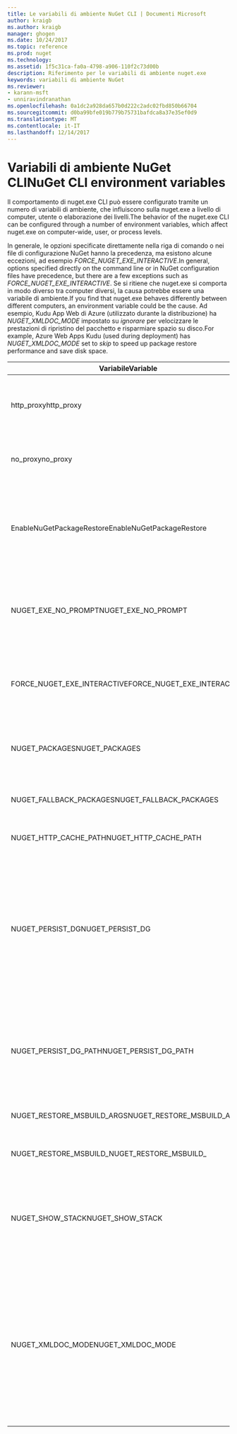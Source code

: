 ```yaml
---
title: Le variabili di ambiente NuGet CLI | Documenti Microsoft
author: kraigb
ms.author: kraigb
manager: ghogen
ms.date: 10/24/2017
ms.topic: reference
ms.prod: nuget
ms.technology: 
ms.assetid: 1f5c31ca-fa0a-4798-a906-110f2c73d00b
description: Riferimento per le variabili di ambiente nuget.exe
keywords: variabili di ambiente NuGet
ms.reviewer:
- karann-msft
- unniravindranathan
ms.openlocfilehash: 0a1dc2a928da657b0d222c2adc02fbd850b66704
ms.sourcegitcommit: d0ba99bfe019b779b75731bafdca8a37e35ef0d9
ms.translationtype: MT
ms.contentlocale: it-IT
ms.lasthandoff: 12/14/2017
---
```

# <a name="nuget-cli-environment-variables"></a><span data-ttu-id="74006-104">Variabili di ambiente NuGet CLI</span><span class="sxs-lookup"><span data-stu-id="74006-104">NuGet CLI environment variables</span></span>

<span data-ttu-id="74006-105">Il comportamento di nuget.exe CLI può essere configurato tramite un numero di variabili di ambiente, che influiscono sulla nuget.exe a livello di computer, utente o elaborazione dei livelli.</span><span class="sxs-lookup"><span data-stu-id="74006-105">The behavior of the nuget.exe CLI can be configured through a number of environment variables, which affect nuget.exe on computer-wide, user, or process levels.</span></span>

<span data-ttu-id="74006-106">In generale, le opzioni specificate direttamente nella riga di comando o nei file di configurazione NuGet hanno la precedenza, ma esistono alcune eccezioni, ad esempio *FORCE_NUGET_EXE_INTERACTIVE*.</span><span class="sxs-lookup"><span data-stu-id="74006-106">In general, options specified directly on the command line or in NuGet configuration files have precedence, but there are a few exceptions such as *FORCE_NUGET_EXE_INTERACTIVE*.</span></span> <span data-ttu-id="74006-107">Se si ritiene che nuget.exe si comporta in modo diverso tra computer diversi, la causa potrebbe essere una variabile di ambiente.</span><span class="sxs-lookup"><span data-stu-id="74006-107">If you find that nuget.exe behaves differently between different computers, an environment variable could be the cause.</span></span> <span data-ttu-id="74006-108">Ad esempio, Kudu App Web di Azure (utilizzato durante la distribuzione) ha *NUGET_XMLDOC_MODE* impostato su *ignorare* per velocizzare le prestazioni di ripristino del pacchetto e risparmiare spazio su disco.</span><span class="sxs-lookup"><span data-stu-id="74006-108">For example, Azure Web Apps Kudu (used during deployment) has *NUGET_XMLDOC_MODE* set to *skip* to speed up package restore performance and save disk space.</span></span>

| <span data-ttu-id="74006-109">Variabile</span><span class="sxs-lookup"><span data-stu-id="74006-109">Variable</span></span> | <span data-ttu-id="74006-110">Descrizione</span><span class="sxs-lookup"><span data-stu-id="74006-110">Description</span></span> | <span data-ttu-id="74006-111">Note</span><span class="sxs-lookup"><span data-stu-id="74006-111">Remarks</span></span> |
| --- | --- | --- |
| <span data-ttu-id="74006-112">http_proxy</span><span class="sxs-lookup"><span data-stu-id="74006-112">http_proxy</span></span> | <span data-ttu-id="74006-113">Proxy HTTP utilizzato per le operazioni HTTP NuGet.</span><span class="sxs-lookup"><span data-stu-id="74006-113">Http proxy used for NuGet HTTP operations.</span></span> | <span data-ttu-id="74006-114">Questo potrebbe essere specificato come `http://<username>:<password>@proxy.com`.</span><span class="sxs-lookup"><span data-stu-id="74006-114">This would be specified as `http://<username>:<password>@proxy.com`.</span></span> |
| <span data-ttu-id="74006-115">no_proxy</span><span class="sxs-lookup"><span data-stu-id="74006-115">no_proxy</span></span> | <span data-ttu-id="74006-116">Configura i domini da ignorare da tramite proxy.</span><span class="sxs-lookup"><span data-stu-id="74006-116">Configures domains to bypass from using proxy.</span></span> | <span data-ttu-id="74006-117">Specificare come domini separati da virgola (,).</span><span class="sxs-lookup"><span data-stu-id="74006-117">Specified as domains separated by comma (,).</span></span> |
| <span data-ttu-id="74006-118">EnableNuGetPackageRestore</span><span class="sxs-lookup"><span data-stu-id="74006-118">EnableNuGetPackageRestore</span></span> | <span data-ttu-id="74006-119">Flag per se NuGet in modo implicito concedere il consenso se richiesto dal pacchetto durante il ripristino.</span><span class="sxs-lookup"><span data-stu-id="74006-119">Flag for if NuGet should implicitly grant consent if that's required by package on restore.</span></span> | <span data-ttu-id="74006-120">Viene specificato il flag specificato</span><span class="sxs-lookup"><span data-stu-id="74006-120">Specified flag is specified</span></span> | <span data-ttu-id="74006-121">come *true* o *1*, qualsiasi altro valore considerato come flag non è impostata.</span><span class="sxs-lookup"><span data-stu-id="74006-121">as *true* or *1*, any other value treated as flag not set.</span></span> |
| <span data-ttu-id="74006-122">NUGET_EXE_NO_PROMPT</span><span class="sxs-lookup"><span data-stu-id="74006-122">NUGET_EXE_NO_PROMPT</span></span> | <span data-ttu-id="74006-123">Impedisce il file exe per richiedere le credenziali.</span><span class="sxs-lookup"><span data-stu-id="74006-123">Prevents the exe for prompting for credentials.</span></span>| <span data-ttu-id="74006-124">Qualsiasi valore ad eccezione del fatto verrà considerata come una stringa vuota o null, questo flag set/true.</span><span class="sxs-lookup"><span data-stu-id="74006-124">Any value except null or empty string will be treated as this flag set/true.</span></span> |
<span data-ttu-id="74006-125">FORCE_NUGET_EXE_INTERACTIVE</span><span class="sxs-lookup"><span data-stu-id="74006-125">FORCE_NUGET_EXE_INTERACTIVE</span></span> | <span data-ttu-id="74006-126">Variabile di ambiente globali per forzare la modalità interattiva.</span><span class="sxs-lookup"><span data-stu-id="74006-126">Global environment variable to force interactive mode.</span></span> | <span data-ttu-id="74006-127">Qualsiasi valore ad eccezione del fatto verrà considerata come una stringa vuota o null, questo flag set/true.</span><span class="sxs-lookup"><span data-stu-id="74006-127">Any value except null or empty string will be treated as this flag set/true.</span></span> |
| <span data-ttu-id="74006-128">NUGET_PACKAGES</span><span class="sxs-lookup"><span data-stu-id="74006-128">NUGET_PACKAGES</span></span> | <span data-ttu-id="74006-129">Percorso in cui i pacchetti vengono archiviati / memorizzati nella cache.</span><span class="sxs-lookup"><span data-stu-id="74006-129">Path to where packages are stored / cached.</span></span> | <span data-ttu-id="74006-130">Specificato come percorso assoluto.</span><span class="sxs-lookup"><span data-stu-id="74006-130">Specified as absolute path.</span></span> |
| <span data-ttu-id="74006-131">NUGET_FALLBACK_PACKAGES</span><span class="sxs-lookup"><span data-stu-id="74006-131">NUGET_FALLBACK_PACKAGES</span></span> | <span data-ttu-id="74006-132">Cartelle di pacchetti di fallback globale.</span><span class="sxs-lookup"><span data-stu-id="74006-132">Global fallback packages folders.</span></span> | <span data-ttu-id="74006-133">Percorsi di cartella assoluto separati da punto e virgola (;).</span><span class="sxs-lookup"><span data-stu-id="74006-133">Absolute folder paths separated by semicolon (;).</span></span> |
| <span data-ttu-id="74006-134">NUGET_HTTP_CACHE_PATH</span><span class="sxs-lookup"><span data-stu-id="74006-134">NUGET_HTTP_CACHE_PATH</span></span> | <span data-ttu-id="74006-135">Cartella della cache HTTP.</span><span class="sxs-lookup"><span data-stu-id="74006-135">HTTP cache folder.</span></span> | <span data-ttu-id="74006-136">Specificato come percorso assoluto.</span><span class="sxs-lookup"><span data-stu-id="74006-136">Specified as absolute path.</span></span> |
| <span data-ttu-id="74006-137">NUGET_PERSIST_DG</span><span class="sxs-lookup"><span data-stu-id="74006-137">NUGET_PERSIST_DG</span></span> | <span data-ttu-id="74006-138">Flag che indica se il file dg (dati raccolti da MSBuild) devono essere mantenuto.</span><span class="sxs-lookup"><span data-stu-id="74006-138">Flag indicating if dg files (data collected from MSBuild) should be persisted.</span></span> | <span data-ttu-id="74006-139">Specificato come *true* o *false* (impostazione predefinita), se non impostato NUGET_PERSIST_DG_PATH verrà archiviato in directory temporanea (cartella NuGetScratch nella directory temp di ambiente corrente).</span><span class="sxs-lookup"><span data-stu-id="74006-139">Specified as *true* or *false* (default), if NUGET_PERSIST_DG_PATH not set will be stored to temporary directory (NuGetScratch folder in current environment temp directory).</span></span> |
| <span data-ttu-id="74006-140">NUGET_PERSIST_DG_PATH</span><span class="sxs-lookup"><span data-stu-id="74006-140">NUGET_PERSIST_DG_PATH</span></span> | <span data-ttu-id="74006-141">Percorso per mantenere i file dg.</span><span class="sxs-lookup"><span data-stu-id="74006-141">Path to persist dg files.</span></span> | <span data-ttu-id="74006-142">Specificato come percorso assoluto, questa opzione viene utilizzato solo quando *NUGET_PERSIST_DG* è impostata su true.</span><span class="sxs-lookup"><span data-stu-id="74006-142">Specified as absolute path, this option is only used when *NUGET_PERSIST_DG* is set to true.</span></span> |
| <span data-ttu-id="74006-143">NUGET_RESTORE_MSBUILD_ARGS</span><span class="sxs-lookup"><span data-stu-id="74006-143">NUGET_RESTORE_MSBUILD_ARGS</span></span> | <span data-ttu-id="74006-144">Imposta gli argomenti MSBuild aggiuntivi.</span><span class="sxs-lookup"><span data-stu-id="74006-144">Sets additional MSBuild arguments.</span></span> |
| <span data-ttu-id="74006-145">NUGET_RESTORE_MSBUILD_</span><span class="sxs-lookup"><span data-stu-id="74006-145">NUGET_RESTORE_MSBUILD_</span></span>| <span data-ttu-id="74006-146">Livello di dettaglio</span><span class="sxs-lookup"><span data-stu-id="74006-146">Verbosity</span></span> |<span data-ttu-id="74006-147">Imposta il livello di dettaglio del Registro di MSBuild.</span><span class="sxs-lookup"><span data-stu-id="74006-147">Sets the MSBuild log verbosity.</span></span> | <span data-ttu-id="74006-148">Valore predefinito è *quiet* ("/ v: q").</span><span class="sxs-lookup"><span data-stu-id="74006-148">Default is *quiet* ("/v:q").</span></span> <span data-ttu-id="74006-149">I valori possibili *q [uiet]*, *m [inimal]*, *n [ormal]*, *d [etailed]*, e *diag [nostic]*.</span><span class="sxs-lookup"><span data-stu-id="74006-149">Possible values *q[uiet]*, *m[inimal]*, *n[ormal]*, *d[etailed]*, and *diag[nostic]*.</span></span> |
| <span data-ttu-id="74006-150">NUGET_SHOW_STACK</span><span class="sxs-lookup"><span data-stu-id="74006-150">NUGET_SHOW_STACK</span></span> | <span data-ttu-id="74006-151">Determina se l'eccezione completo, inclusa analisi dello stack, deve essere visualizzato all'utente.</span><span class="sxs-lookup"><span data-stu-id="74006-151">Determines whether the full exception (including stack trace) should be displayed to the user.</span></span> | <span data-ttu-id="74006-152">Specificato come *true* o *false* (impostazione predefinita).</span><span class="sxs-lookup"><span data-stu-id="74006-152">Specified as *true* or *false* (default).</span></span> |
| <span data-ttu-id="74006-153">NUGET_XMLDOC_MODE</span><span class="sxs-lookup"><span data-stu-id="74006-153">NUGET_XMLDOC_MODE</span></span> | <span data-ttu-id="74006-154">Determina la modalità di gestione di estrazione di file di documentazione XML assembly.</span><span class="sxs-lookup"><span data-stu-id="74006-154">Determines how assemblies XML documentation file extraction should be handled.</span></span> | <span data-ttu-id="74006-155">Le modalità supportate sono *ignorare* (non estrarre i file di documentazione XML), *comprimere* (archiviare file di documento XML come archivio zip) o *Nessuno* (valore predefinito, considerare i file di documento XML come normale file).</span><span class="sxs-lookup"><span data-stu-id="74006-155">Supported modes are *skip* (do not extract XML documentation files), *compress* (store XML doc files as a zip archive) or *none* (default, treat XML doc files as regular files).</span></span> |
